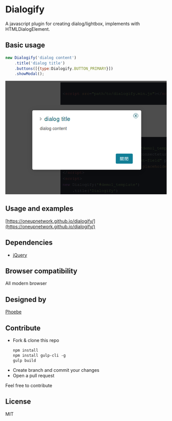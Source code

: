 # Dialogify
A javascript plugin for creating dialog/lightbox, implements with HTMLDialogElement.

## Basic usage
```javascript
new Dialogify('dialog content')
    .title('dialog title')
    .buttons([{type:Dialogify.BUTTON_PRIMARY}])
    .showModal();
```

![basic dialogify](docs/img/screenshot1.png)

## Usage and examples
[https://oneupnetwork.github.io/dialogify/](https://oneupnetwork.github.io/dialogify/)

## Dependencies
* [jQuery](https://jquery.com/)

## Browser compatibility
All modern browser

## Designed by
[Phoebe](https://github.com/Phoebe1226)

## Contribute
* Fork & clone this repo
    ```
    npm install
    npm install gulp-cli -g
    gulp build
    ```
* Create branch and commit your changes
* Open a pull request

Feel free to contribute

## License
MIT
